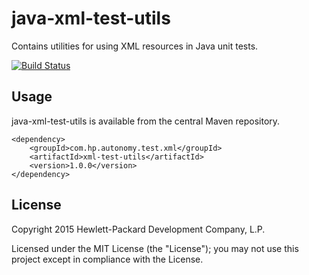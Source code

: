 # java-xml-test-utils

Contains utilities for using XML resources in Java unit tests.

[![Build Status](https://travis-ci.org/hpautonomy/java-xml-test-utils.svg?branch=master)](https://travis-ci.org/hpautonomy/java-xml-test-utils)

## Usage
java-xml-test-utils is available from the central Maven repository.

    <dependency>
        <groupId>com.hp.autonomy.test.xml</groupId>
        <artifactId>xml-test-utils</artifactId>
        <version>1.0.0</version>
    </dependency>

## License
Copyright 2015 Hewlett-Packard Development Company, L.P.

Licensed under the MIT License (the "License"); you may not use this project except in compliance with the License.
